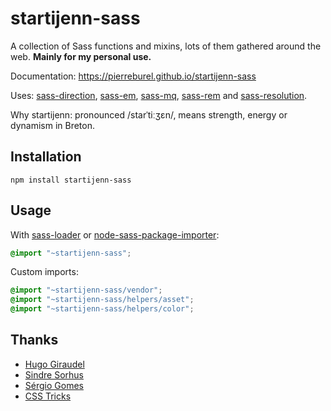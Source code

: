 # startijenn-sass

A collection of Sass functions and mixins, lots of them gathered around the web. **Mainly for my personal use.**

Documentation: https://pierreburel.github.io/startijenn-sass

Uses: [sass-direction](https://github.com/pierreburel/sass-direction), [sass-em](https://github.com/pierreburel/sass-em), [sass-mq](https://github.com/sass-mq/sass-mq), [sass-rem](https://github.com/pierreburel/sass-rem) and [sass-resolution](https://github.com/pierreburel/sass-resolution).

Why startijenn: pronounced /starˈtiːʒɛn/, means strength, energy or dynamism in Breton.

## Installation

```shell
npm install startijenn-sass
```

## Usage

With [sass-loader](https://github.com/webpack-contrib/sass-loader) or [node-sass-package-importer](https://github.com/maoberlehner/node-sass-package-importer):

```scss
@import "~startijenn-sass";
```

Custom imports:

```scss
@import "~startijenn-sass/vendor";
@import "~startijenn-sass/helpers/asset";
@import "~startijenn-sass/helpers/color";
```

## Thanks

* [Hugo Giraudel](https://github.com/HugoGiraudel)
* [Sindre Sorhus](https://github.com/sindresorhus)
* [Sérgio Gomes](https://github.com/sgomes)
* [CSS Tricks](https://css-tricks.com/snippets/sass/)

